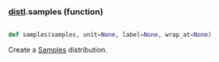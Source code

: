 ### [distl](distl.md).samples (function)


```py

def samples(samples, unit=None, label=None, wrap_at=None)

```



Create a [Samples](Samples.md) distribution.

